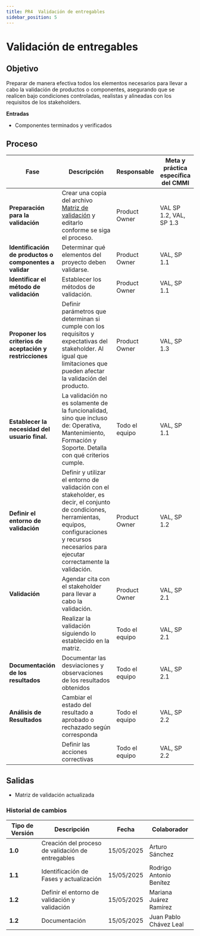 ```yaml
---
title: PR4  Validación de entregables
sidebar_position: 5
---
```


# Validación de entregables

## **Objetivo**

Preparar de manera efectiva todos los elementos necesarios para llevar a cabo la validación de productos o componentes, asegurando que se realicen bajo condiciones controladas, realistas y alineadas con los requisitos de los stakeholders.

**Entradas**

- Componentes terminados y verificados

## **Proceso**

| Fase                                                     | Descripción                                                                                                                                                                                                                                                                                                | Responsable    | Meta y práctica específica del CMMI |
| -------------------------------------------------------- | ---------------------------------------------------------------------------------------------------------------------------------------------------------------------------------------------------------------------------------------------------------------------------------------------------------- | -------------- | ----------------------------------- |
| **Preparación para la validación**                       | Crear una copia del archivo [Matriz de validación](https://docs.google.com/spreadsheets/d/1mfGt57wGsCg6vTAcVsmOsTOH45h4zuD0IkMTe4XybO0/edit?usp=sharing) y editarlo conforme se siga el proceso. | Product Owner  | VAL SP 1.2, VAL, SP 1.3             |
| **Identificación de productos o componentes a validar**  | Determinar qué elementos del proyecto deben validarse.                                                                                                                                                                                                                                                     | Product Owner  | VAL, SP 1.1                         |
| **Identificar el método de validación**                  | Establecer los métodos de validación.                                                                                                                                                                                                                                                                      | Product Owner  | VAL, SP 1.1                         |
| **Proponer los criterios de aceptación y restricciones** | Definir parámetros que determinan si cumple con los requisitos y expectativas del stakeholder. Al igual que limitaciones que pueden afectar la validación del producto.                                                                                                                                    | Product Owner  | VAL, SP 1.3                         |
| **Establecer la necesidad del usuario final.**           | La validación no es solamente de la funcionalidad, sino que incluso de: Operativa, Mantenimiento, Formación y Soporte. Detalla con qué criterios cumple.                                                                                                                                                   | Todo el equipo | VAL, SP 1.1                         |
| **Definir el entorno de validación** | Definir y utilizar el entorno de validación con el stakeholder, es decir, el conjunto de condiciones, herramientas, equipos, configuraciones y recursos necesarios para ejecutar correctamente la validación. | Product Owner | VAL, SP 1.2 |
| **Validación** | Agendar cita con el stakeholder para llevar a cabo la validación. | Product Owner | VAL, SP 2.1 |
|  | Realizar la validación siguiendo lo establecido en la matriz. | Todo el equipo | VAL, SP 2.1 |
| **Documentación de los resultados** | Documentar las desviaciones y observaciones de los resultados obtenidos | Todo el equipo | VAL, SP 2.1 |
| **Análisis de Resultados** | Cambiar el estado del resultado a aprobado o rechazado según corresponda | Todo el equipo | VAL, SP 2.2 |
|  | Definir las acciones correctivas | Todo el equipo | VAL, SP 2.2 |


## Salidas


* Matriz de validación actualizada


### Historial de cambios

| **Tipo de Versión** | **Descripción**                                   | **Fecha**  | **Colaborador**         |
| ------------------- | ------------------------------------------------- | ---------- | ----------------------- |
| **1.0**             | Creación del proceso de validación de entregables | 15/05/2025 | Arturo Sánchez          |
| **1.1**             | Identificación de Fases y actualización           | 15/05/2025 | Rodrigo Antonio Benítez |
| **1.2**             | Definir el entorno de validación y validación     | 15/05/2025 | Mariana Juárez Ramírez  |
| **1.2**             | Documentación     | 15/05/2025 | Juan Pablo Chávez Leal  |
